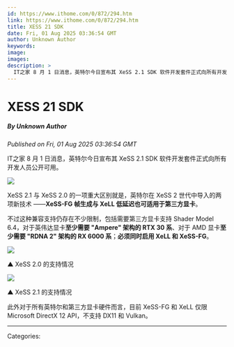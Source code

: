 ```yaml
---
id: https://www.ithome.com/0/872/294.htm
link: https://www.ithome.com/0/872/294.htm
title: XESS 21 SDK
date: Fri, 01 Aug 2025 03:36:54 GMT
author: Unknown Author
keywords: 
image: 
images: 
description: >
  IT之家 8 月 1 日消息，英特尔今日宣布其 XeSS 2.1 SDK 软件开发套件正式向所有开发人员公开可用。XeSS 2.1 与 XeSS 2.0 的一项重大区别就是，英特尔在 XeSS 2 世代中导入的两项新技术 ——XeSS-FG 帧生成与 XeLL 低延迟也可适用于第三方显卡。不过这种兼容支持仍存在不少限制，包括需要第三方显卡支持 Shader Model 6.4，对于英伟达显卡至少需要 "Ampere" 架构的 RTX 30 系、对于 AMD 显卡至少需要 "RDNA 2" 架构的 RX 6000 系；必须同时启用 XeLL 和 XeSS-FG。▲ XeSS 2.0 的支持情况▲ XeSS 2.1 的支持情况此外对于所有英特尔和第三方显卡硬件而言，目前 XeSS-FG 和 XeLL 仅限
---
```

# XESS 21 SDK
##### By Unknown Author
_Published on Fri, 01 Aug 2025 03:36:54 GMT_

IT之家 8 月 1 日消息，英特尔今日宣布其 XeSS 2.1 SDK 软件开发套件正式向所有开发人员公开可用。

![](https://img.ithome.com/newsuploadfiles/2025/8/bbf3ce6e-eace-4b3c-8d13-6387c2844b8a.jpg?x-bce-process=image/format,f_auto)

XeSS 2.1 与 XeSS 2.0 的一项重大区别就是，英特尔在 XeSS 2 世代中导入的两项新技术 ——**XeSS-FG 帧生成与 XeLL 低延迟也可适用于第三方显卡**。

不过这种兼容支持仍存在不少限制，包括需要第三方显卡支持 Shader Model 6.4，对于英伟达显卡**至少需要 "Ampere" 架构的 RTX 30 系**、对于 AMD 显卡**至少需要 "RDNA 2" 架构的 RX 6000 系**；**必须同时启用 XeLL 和 XeSS-FG**。

![](https://img.ithome.com/newsuploadfiles/2025/8/c7400848-82d7-4dd3-af26-31cec469ff89.png?x-bce-process=image/format,f_auto)

▲ XeSS 2.0 的支持情况

![](https://img.ithome.com/newsuploadfiles/2025/8/a1bd2d3e-ad75-49fa-9f07-dd1a3aed93d7.png?x-bce-process=image/format,f_auto)

▲ XeSS 2.1 的支持情况

此外对于所有英特尔和第三方显卡硬件而言，目前 XeSS-FG 和 XeLL 仅限 Microsoft DirectX 12 API，不支持 DX11 和 Vulkan。

---
Categories: 